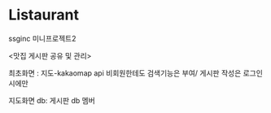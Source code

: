 # Listaurant
ssginc 미니프로젝트2

<맛집 게시판 공유 및 관리>

 최초화면 : 지도-kakaomap api
비회원한테도 검색기능은 부여/ 게시판 작성은 로그인 시에만

지도화면 
db:
게시판 db
멤버
